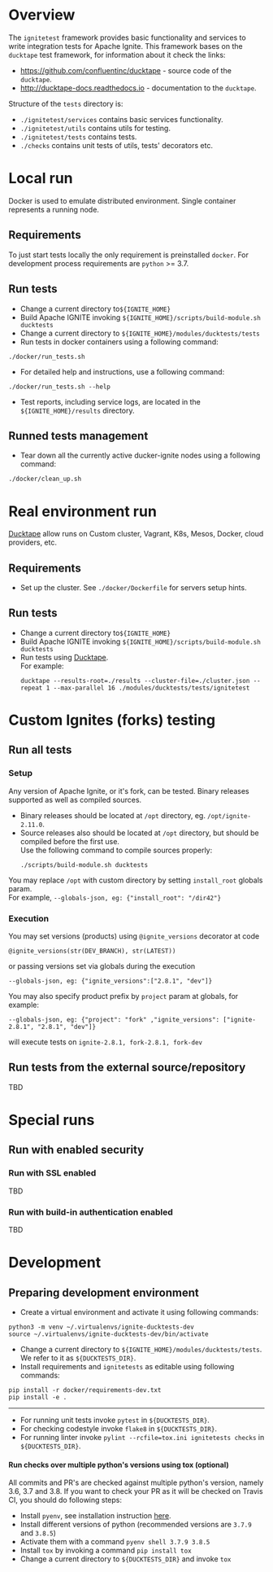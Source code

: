 # Overview
The `ignitetest` framework provides basic functionality and services
to write integration tests for Apache Ignite. This framework bases on 
the `ducktape` test framework, for information about it check the links:
- https://github.com/confluentinc/ducktape - source code of the `ducktape`.
- http://ducktape-docs.readthedocs.io - documentation to the `ducktape`.

Structure of the `tests` directory is:
- `./ignitetest/services` contains basic services functionality.
- `./ignitetest/utils` contains utils for testing.
- `./ignitetest/tests` contains tests.
- `./checks` contains unit tests of utils, tests' decorators etc. 

# Local run
Docker is used to emulate distributed environment. Single container represents 
a running node.

## Requirements
To just start tests locally the only requirement is preinstalled `docker`. 
For development process requirements are `python` >= 3.7.

## Run tests
- Change a current directory to`${IGNITE_HOME}`
- Build Apache IGNITE invoking `${IGNITE_HOME}/scripts/build-module.sh ducktests`
- Change a current directory to `${IGNITE_HOME}/modules/ducktests/tests`
- Run tests in docker containers using a following command:
```
./docker/run_tests.sh
```
- For detailed help and instructions, use a following command:
```
./docker/run_tests.sh --help
```
- Test reports, including service logs, are located in the `${IGNITE_HOME}/results` directory.

## Runned tests management
- Tear down all the currently active ducker-ignite nodes using a following command:
```
./docker/clean_up.sh
```

# Real environment run
[Ducktape](https://ducktape-docs.readthedocs.io/en/latest/index.html) allow runs on 
Custom cluster, Vagrant, K8s, Mesos, Docker, cloud providers, etc.

## Requirements
- Set up the cluster.
  See `./docker/Dockerfile` for servers setup hints.

## Run tests
- Change a current directory to`${IGNITE_HOME}`
- Build Apache IGNITE invoking `${IGNITE_HOME}/scripts/build-module.sh ducktests`
- Run tests using [Ducktape](https://ducktape-docs.readthedocs.io/en/latest/run_tests.html). \
  For example:
  ```
  ducktape --results-root=./results --cluster-file=./cluster.json --repeat 1 --max-parallel 16 ./modules/ducktests/tests/ignitetest
  ```
# Custom Ignites (forks) testing
## Run all tests
### Setup
Any version of Apache Ignite, or it's fork, can be tested. 
Binary releases supported as well as compiled sources. 

- Binary releases should be located at `/opt` directory, eg. `/opt/ignite-2.11.0`.
- Source releases also should be located at `/opt` directory, but should be compiled before the first use.\
  Use the following command to compile sources properly:
  ```
  ./scripts/build-module.sh ducktests
  ```
You may replace `/opt` with custom directory by setting `install_root` globals param. \
For example, `--globals-json, eg: {"install_root": "/dir42"}`

### Execution
You may set versions (products) using `@ignite_versions` decorator at code
```
@ignite_versions(str(DEV_BRANCH), str(LATEST))
```
or passing versions set via globals during the execution
```
--globals-json, eg: {"ignite_versions":["2.8.1", "dev"]}
```
You may also specify product prefix by `project` param at globals, for example:
```
--globals-json, eg: {"project": "fork" ,"ignite_versions": ["ignite-2.8.1", "2.8.1", "dev"]}
```
will execute tests on `ignite-2.8.1, fork-2.8.1, fork-dev`

## Run tests from the external source/repository
TBD

# Special runs
## Run with enabled security
### Run with SSL enabled
TBD

### Run with build-in authentication enabled
TBD

# Development
## Preparing development environment
- Create a virtual environment and activate it using following commands:
```
python3 -m venv ~/.virtualenvs/ignite-ducktests-dev
source ~/.virtualenvs/ignite-ducktests-dev/bin/activate
```
- Change a current directory to `${IGNITE_HOME}/modules/ducktests/tests`. We refer to it as `${DUCKTESTS_DIR}`.
- Install requirements and `ignitetests` as editable using following commands:
```
pip install -r docker/requirements-dev.txt
pip install -e .
```
---

- For running unit tests invoke `pytest` in `${DUCKTESTS_DIR}`.
- For checking codestyle invoke `flake8` in `${DUCKTESTS_DIR}`.
- For running linter invoke `pylint --rcfile=tox.ini ignitetests checks` in `${DUCKTESTS_DIR}`.

#### Run checks over multiple python's versions using tox (optional)
All commits and PR's are checked against multiple python's version, namely 3.6, 3.7 and 3.8.
If you want to check your PR as it will be checked on Travis CI, you should do following steps:

- Install `pyenv`, see installation instruction [here](https://github.com/pyenv/pyenv#installation).
- Install different versions of python (recommended versions are `3.7.9` and `3.8.5`)
- Activate them with a command `pyenv shell 3.7.9 3.8.5`
- Install `tox` by invoking a command `pip install tox`
- Change a current directory to `${DUCKTESTS_DIR}` and invoke `tox`
